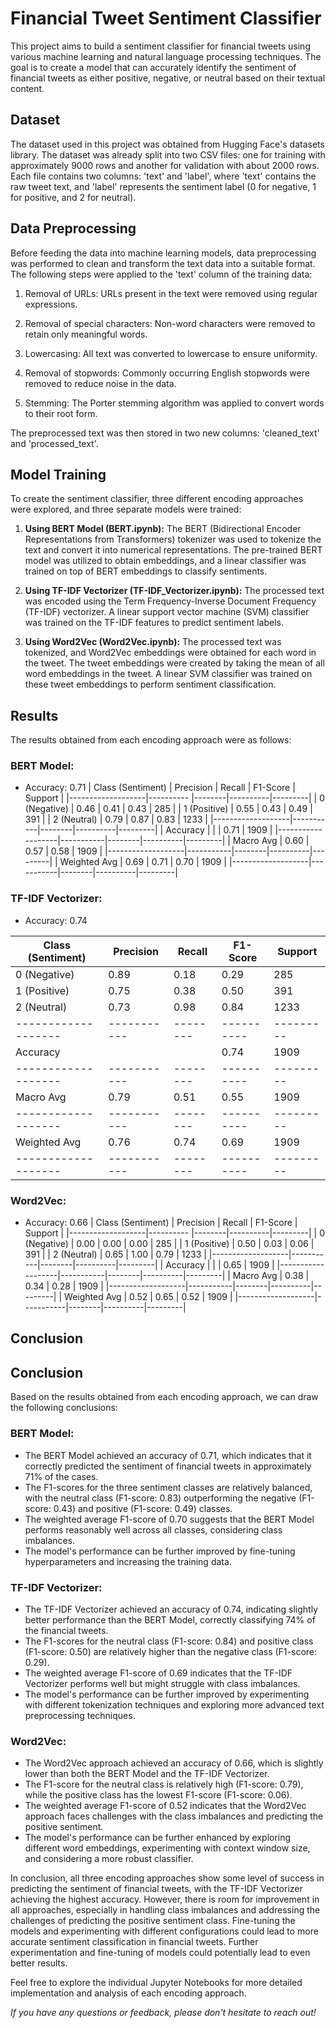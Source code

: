 # Financial Tweet Sentiment Classifier

This project aims to build a sentiment classifier for financial tweets using various machine learning and natural language processing techniques. The goal is to create a model that can accurately identify the sentiment of financial tweets as either positive, negative, or neutral based on their textual content.

## Dataset

The dataset used in this project was obtained from Hugging Face's datasets library. The dataset was already split into two CSV files: one for training with approximately 9000 rows and another for validation with about 2000 rows. Each file contains two columns: 'text' and 'label', where 'text' contains the raw tweet text, and 'label' represents the sentiment label (0 for negative, 1 for positive, and 2 for neutral).

## Data Preprocessing

Before feeding the data into machine learning models, data preprocessing was performed to clean and transform the text data into a suitable format. The following steps were applied to the 'text' column of the training data:

1. Removal of URLs: URLs present in the text were removed using regular expressions.

2. Removal of special characters: Non-word characters were removed to retain only meaningful words.

3. Lowercasing: All text was converted to lowercase to ensure uniformity.

4. Removal of stopwords: Commonly occurring English stopwords were removed to reduce noise in the data.

5. Stemming: The Porter stemming algorithm was applied to convert words to their root form.

The preprocessed text was then stored in two new columns: 'cleaned_text' and 'processed_text'.

## Model Training

To create the sentiment classifier, three different encoding approaches were explored, and three separate models were trained:

1. **Using BERT Model (BERT.ipynb):** The BERT (Bidirectional Encoder Representations from Transformers) tokenizer was used to tokenize the text and convert it into numerical representations. The pre-trained BERT model was utilized to obtain embeddings, and a linear classifier was trained on top of BERT embeddings to classify sentiments.

2. **Using TF-IDF Vectorizer (TF-IDF_Vectorizer.ipynb):** The processed text was encoded using the Term Frequency-Inverse Document Frequency (TF-IDF) vectorizer. A linear support vector machine (SVM) classifier was trained on the TF-IDF features to predict sentiment labels.

3. **Using Word2Vec (Word2Vec.ipynb):** The processed text was tokenized, and Word2Vec embeddings were obtained for each word in the tweet. The tweet embeddings were created by taking the mean of all word embeddings in the tweet. A linear SVM classifier was trained on these tweet embeddings to perform sentiment classification.

## Results

The results obtained from each encoding approach were as follows:

### BERT Model:

- Accuracy: 0.71
| Class (Sentiment) | Precision | Recall | F1-Score | Support |
|-------------------|---------- |--------|----------|---------|
| 0 (Negative)      |   0.46    |  0.41  |   0.43   |  285    |
| 1 (Positive)      |   0.55    |  0.43  |   0.49   |  391    |
| 2 (Neutral)       |   0.79    |  0.87  |   0.83   |  1233   |
|-------------------|-----------|--------|----------|---------|
| Accuracy          |           |        |   0.71   |  1909   |
|-------------------|-----------|--------|----------|---------|
| Macro Avg         |   0.60    |  0.57  |   0.58   |  1909   |
|-------------------|-----------|--------|----------|---------|
| Weighted Avg      |   0.69    |  0.71  |   0.70   |  1909   |
|-------------------|-----------|--------|----------|---------|

### TF-IDF Vectorizer:

- Accuracy: 0.74

| Class (Sentiment) | Precision | Recall | F1-Score | Support |
|-------------------|-----------|--------|----------|---------|
| 0 (Negative)      | 0.89      | 0.18   | 0.29     | 285     |
| 1 (Positive)      | 0.75      | 0.38   | 0.50     | 391     |
| 2 (Neutral)       | 0.73      | 0.98   | 0.84     | 1233    |
|-------------------|-----------|--------|----------|---------|
| Accuracy          |           |        | 0.74     | 1909    |
|-------------------|-----------|--------|----------|---------|
| Macro Avg         | 0.79      | 0.51   | 0.55     | 1909    |
|-------------------|-----------|--------|----------|---------|
| Weighted Avg      | 0.76      | 0.74   | 0.69     | 1909    |
|-------------------|-----------|--------|----------|---------|


### Word2Vec:

- Accuracy: 0.66 
| Class (Sentiment) | Precision | Recall | F1-Score | Support |
|-------------------|---------- |--------|----------|---------|
| 0 (Negative)      |   0.00    |  0.00  |   0.00   |  285    |
| 1 (Positive)      |   0.50    |  0.03  |   0.06   |  391    |
| 2 (Neutral)       |   0.65    |  1.00  |   0.79   |  1233   |
|-------------------|-----------|--------|----------|---------|
| Accuracy          |           |        |   0.65   |  1909   |
|-------------------|-----------|--------|----------|---------|
| Macro Avg         |   0.38    |  0.34  |   0.28   |  1909   |
|-------------------|-----------|--------|----------|---------|
| Weighted Avg      |   0.52    |  0.65  |   0.52   |  1909   |
|-------------------|-----------|--------|----------|---------|

## Conclusion

## Conclusion

Based on the results obtained from each encoding approach, we can draw the following conclusions:

### BERT Model:

- The BERT Model achieved an accuracy of 0.71, which indicates that it correctly predicted the sentiment of financial tweets in approximately 71% of the cases.
- The F1-scores for the three sentiment classes are relatively balanced, with the neutral class (F1-score: 0.83) outperforming the negative (F1-score: 0.43) and positive (F1-score: 0.49) classes.
- The weighted average F1-score of 0.70 suggests that the BERT Model performs reasonably well across all classes, considering class imbalances.
- The model's performance can be further improved by fine-tuning hyperparameters and increasing the training data.

### TF-IDF Vectorizer:

- The TF-IDF Vectorizer achieved an accuracy of 0.74, indicating slightly better performance than the BERT Model, correctly classifying 74% of the financial tweets.
- The F1-scores for the neutral class (F1-score: 0.84) and positive class (F1-score: 0.50) are relatively higher than the negative class (F1-score: 0.29).
- The weighted average F1-score of 0.69 indicates that the TF-IDF Vectorizer performs well but might struggle with class imbalances.
- The model's performance can be further improved by experimenting with different tokenization techniques and exploring more advanced text preprocessing techniques.

### Word2Vec:

- The Word2Vec approach achieved an accuracy of 0.66, which is slightly lower than both the BERT Model and the TF-IDF Vectorizer.
- The F1-score for the neutral class is relatively high (F1-score: 0.79), while the positive class has the lowest F1-score (F1-score: 0.06).
- The weighted average F1-score of 0.52 indicates that the Word2Vec approach faces challenges with the class imbalances and predicting the positive sentiment.
- The model's performance can be further enhanced by exploring different word embeddings, experimenting with context window size, and considering a more robust classifier.

In conclusion, all three encoding approaches show some level of success in predicting the sentiment of financial tweets, with the TF-IDF Vectorizer achieving the highest accuracy. However, there is room for improvement in all approaches, especially in handling class imbalances and addressing the challenges of predicting the positive sentiment class. Fine-tuning the models and experimenting with different configurations could lead to more accurate sentiment classification in financial tweets. Further experimentation and fine-tuning of models could potentially lead to even better results.

Feel free to explore the individual Jupyter Notebooks for more detailed implementation and analysis of each encoding approach.

*If you have any questions or feedback, please don't hesitate to reach out!*
